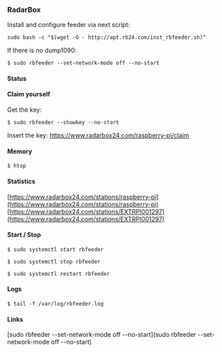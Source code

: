 ### RadarBox

Install and configure feeder via next script:

``sudo bash -c "$(wget -O - http://apt.rb24.com/inst_rbfeeder.sh)"``

If there is no dump1090:

``$ sudo rbfeeder --set-network-mode off --no-start``

#### Status

#### Claim yourself

Get the key:

``$ sudo rbfeeder --showkey --no-start``

Insert the key: https://www.radarbox24.com/raspberry-pi/claim

#### Memory

``$ htop``

#### Statistics

[https://www.radarbox24.com/stations/raspberry-pi](https://www.radarbox24.com/stations/raspberry-pi)
[https://www.radarbox24.com/stations/EXTRPI001297](https://www.radarbox24.com/stations/EXTRPI001297)

#### Start / Stop

``$ sudo systemctl start rbfeeder``

``$ sudo systemctl stop rbfeeder``

``$ sudo systemctl restart rbfeeder``

#### Logs

``$ tail -f /var/log/rbfeeder.log``

#### Links

[sudo rbfeeder --set-network-mode off --no-start](sudo rbfeeder --set-network-mode off --no-start)
